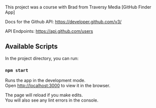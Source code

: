 This project was a course with Brad from Traversy Media [GitHub Finder App]

Docs for the Github API:
https://developer.github.com/v3/

API Endpoints:
https://api.github.com/users

## Available Scripts

In the project directory, you can run:

### `npm start`

Runs the app in the development mode.<br />
Open [http://localhost:3000](http://localhost:3000) to view it in the browser.

The page will reload if you make edits.<br />
You will also see any lint errors in the console.

